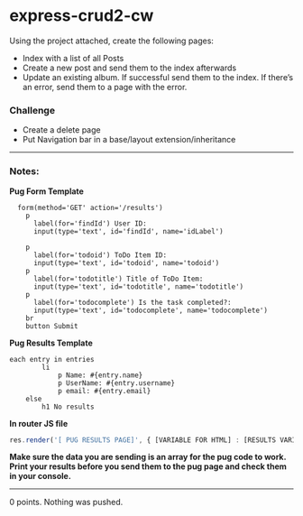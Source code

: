 # express-crud2-cw

Using the project attached, create the following pages:
- Index with a list of all Posts
- Create a new post and send them to the index afterwards
- Update an existing album. If successful send them to the index. If there’s an error, send them to a page with the error.

### Challenge
- Create a delete page
- Put Navigation bar in a base/layout extension/inheritance

<hr>

### Notes:
<strong>Pug Form Template</strong>
```pug
  form(method='GET' action='/results')
    p
      label(for='findId') User ID:
      input(type='text', id='findId', name='idLabel')

    p
      label(for='todoid') ToDo Item ID:
      input(type='text', id='todoid', name='todoid')
    p
      label(for='todotitle') Title of ToDo Item:
      input(type='text', id='todotitle', name='todotitle')
    p
      label(for='todocomplete') Is the task completed?:
      input(type='text', id='todocomplete', name='todocomplete')
    br
    button Submit
```

<strong>Pug Results Template</strong>
```pug
each entry in entries
        li
            p Name: #{entry.name}
            p UserName: #{entry.username}
            p email: #{entry.email}
    else
        h1 No results
```

<strong>In router JS file</strong>
```javascript
res.render('[ PUG RESULTS PAGE]', { [VARIABLE FOR HTML] : [RESULTS VARIABLE] } );
```

<strong>Make sure the data you are sending is an array for the pug code to work. Print your results before you send them to the pug page and check them in your console.</strong>

<hr>
0 points. Nothing was pushed.